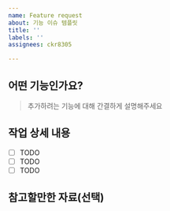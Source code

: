 ```yaml
---
name: Feature request
about: 기능 이슈 템플릿
title: ''
labels: ''
assignees: ckr8305

---
```


## 어떤 기능인가요?

> 추가하려는 기능에 대해 간결하게 설명해주세요

## 작업 상세 내용

- [ ] TODO
- [ ] TODO
- [ ] TODO

## 참고할만한 자료(선택)
